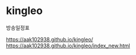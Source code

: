 # kingleo

방송일정표

https://aak102938.github.io/kingleo/
https://aak102938.github.io/kingleo/index_new.html
